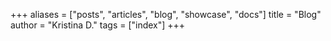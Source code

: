 +++
aliases = ["posts", "articles", "blog", "showcase", "docs"]
title = "Blog"
author = "Kristina D."
tags = ["index"]
+++
